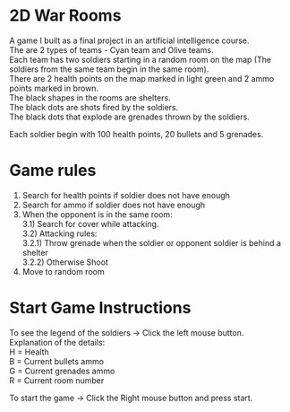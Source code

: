 # **2D War Rooms**
A game I built as a final project in an artificial intelligence course.  
The are 2 types of teams - Cyan team and Olive teams.  
Each team has two soldiers starting in a random room on the map (The soldiers from the same team begin in the same room).  
There are 2 health points on the map marked in light green and 2 ammo points marked in brown.  
The black shapes in the rooms are shelters.  
The black dots are shots fired by the soldiers.  
The black dots that explode are grenades thrown by the soldiers.  

Each soldier begin with 100 health points, 20 bullets and 5 grenades.

# **Game rules**
1) Search for health points if soldier does not have enough  
2) Search for ammo if soldier does not have enough  
3) When the opponent is in the same room:  
	3.1) Search for cover while attacking.  
	3.2) Attacking rules:  
		3.2.1) Throw grenade when the soldier or opponent soldier is behind a shelter  
		3.2.2) Otherwise Shoot  
4) Move to random room

# **Start Game Instructions**
To see the legend of the soldiers -> Click the left mouse button.  
Explanation of the details:   
	H = Health  
	B = Current bullets ammo  
	G = Current grenades ammo  
	R = Current room number  

To start the game -> Click the Right mouse button and press start.
